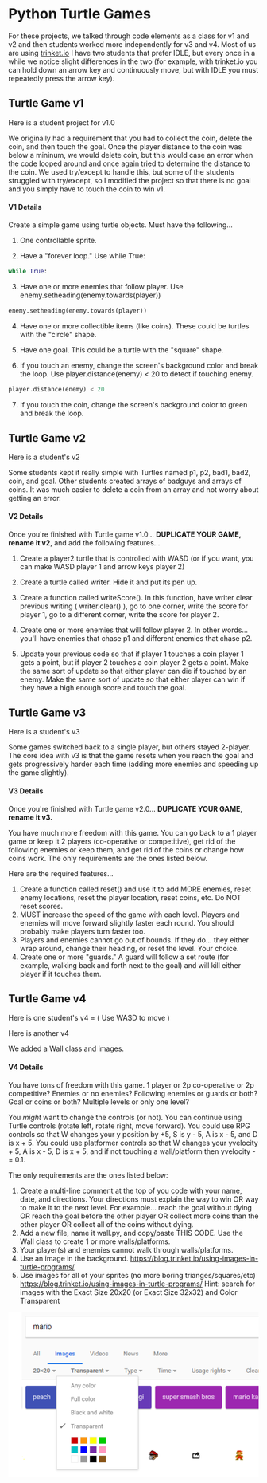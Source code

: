 # Python Turtle Games

For these projects, we talked through code elements as a class for v1 and v2 and then students worked more independently for v3 and v4.
Most of us are using [trinket.io](https://trinket.io/)
I have two students that prefer IDLE, but every once in a while we notice slight differences in the two (for example, with trinket.io you can hold down an arrow key and continuously move, but with IDLE you must repeatedly press the arrow key).

## Turtle Game v1
Here is a student project for v1.0

We originally had a requirement that you had to collect the coin, delete the coin, and then touch the goal. Once the player distance to the coin was below a mininum, we would delete coin, but this would case an error when the code looped around and once again tried to determine the distance to the coin. We used try/except to handle this, but some of the students struggled with try/except, so I modified the project so that there is no goal and you simply have to touch the coin to win v1.

#### V1 Details

Create a simple game using turtle objects. Must have the following...

1.	One controllable sprite.

2.	Have a "forever loop." Use while True:
```python
while True:
```
3.	Have one or more enemies that follow player. Use enemy.setheading(enemy.towards(player))
```python
enemy.setheading(enemy.towards(player))
```
4.	Have one or more collectible items (like coins). These could be turtles with the "circle" shape.

5.	Have one goal. This could be a turtle with the "square" shape.

6.	If you touch an enemy, change the screen's background color and break the loop. Use player.distance(enemy) < 20 to detect if touching enemy.
```python
player.distance(enemy) < 20
```
7.	If you touch the coin, change the screen's background color to green and break the loop.

## Turtle Game v2
Here is a student's v2

Some students kept it really simple with Turtles named p1, p2, bad1, bad2, coin, and goal. Other students created arrays of badguys and arrays of coins. It was much easier to delete a coin from an array and not worry about getting an error.

#### V2 Details
Once you're finished with Turtle game v1.0... **DUPLICATE YOUR GAME, rename it v2**, and add the following features...

1.	Create a player2 turtle that is controlled with WASD (or if you want, you can make WASD player 1 and arrow keys player 2)

2.	Create a turtle called writer. Hide it and put its pen up.

3.	Create a function called writeScore(). In this function, have writer clear previous writing ( writer.clear() ), go to one corner, write the score for player 1, go to a different corner, write the score for player 2.

4.	Create one or more enemies that will follow player 2. In other words... you'll have enemies that chase p1 and different enemies that chase p2.

5.	Update your previous code so that if player 1 touches a coin player 1 gets a point, but if player 2 touches a coin player 2 gets a point. Make the same sort of update so that either player can die if touched by an enemy. Make the same sort of update so that either player can win if they have a high enough score and touch the goal.

## Turtle Game v3
Here is a student's v3

Some games switched back to a single player, but others stayed 2-player. The core idea with v3 is that the game resets when you reach the goal and gets progressively harder each time (adding more enemies and speeding up the game slightly).

#### V3 Details
Once you're finished with Turtle game v2.0... **DUPLICATE YOUR GAME, rename it v3.**

You have much more freedom with this game. You can go back to a 1 player game or keep it 2 players (co-operative or competitive), get rid of the following enemies or keep them, and get rid of the coins or change how coins work. The only requirements are the ones listed below.

Here are the required features...

1.	Create a function called reset() and use it to add MORE enemies, reset enemy locations, reset the player location, reset coins, etc. Do NOT reset scores.
2.	MUST increase the speed of the game with each level. Players and enemies will move forward slightly faster each round. You should probably make players turn faster too.
3.	Players and enemies cannot go out of bounds. If they do... they either wrap around, change their heading, or reset the level. Your choice.
4.	Create one or more "guards." A guard will follow a set route (for example, walking back and forth next to the goal) and will kill either player if it touches them.

## Turtle Game v4
Here is one student's v4 = ( Use WASD to move )


Here is another v4


We added a Wall class and images.

#### V4 Details
You have tons of freedom with this game. 1 player or 2p co-operative or 2p competitive? Enemies or no enemies? Following enemies or guards or both? Goal or coins or both? Multiple levels or only one level?

You *might* want to change the controls (or not). You can continue using Turtle controls (rotate left, rotate right, move forward). You could use RPG controls so that W changes your y position by +5, S is y - 5, A is x - 5, and D is x + 5. You could use platformer controls so that W changes your yvelocity + 5, A is x - 5, D is x + 5, and if not touching a wall/platform then yvelocity -= 0.1.

The only requirements are the ones listed below:

1.	Create a multi-line comment at the top of you code with your name, date, and directions. Your directions must explain the way to win OR way to make it to the next level. For example... reach the goal without dying OR reach the goal before the other player OR collect more coins than the other player OR collect all of the coins without dying. 
2.	Add a new file, name it wall.py, and copy/paste THIS CODE. Use the Wall class to create 1 or more walls/platforms.
3.	Your player(s) and enemies cannot walk through walls/platforms.
4.	Use an image in the background. <https://blog.trinket.io/using-images-in-turtle-programs/>
5.	Use images for all of your sprites (no more boring trianges/squares/etc) <https://blog.trinket.io/using-images-in-turtle-programs/> Hint: search for images with the Exact Size 20x20 (or Exact Size 32x32) and Color Transparent

![](file-5024336.PNG)